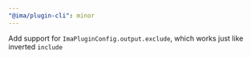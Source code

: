 ```yaml
---
"@ima/plugin-cli": minor
---
```


Add support for `ImaPluginConfig.output.exclude`, which works just like inverted `include`
